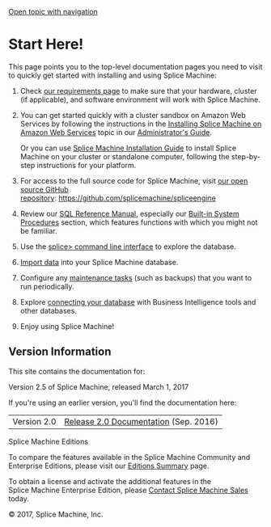 [Open topic with navigation](../../index.html#OnPremise/GettingStarted/StartHere.html)

Start Here!
===========

This page points you to the top-level documentation pages you need to visit to quickly get started with installing and using Splice Machine:

1.  Check [our requirements page](Requirements.html) to make sure that your hardware, cluster (if applicable), and software environment will work with Splice Machine.
2.  You can get started quickly with a cluster sandbox on Amazon Web Services by following the instructions in the [Installing Splice Machine on Amazon Web Services](../InstallingSpliceMachine/AWSSandbox.html) topic in our <span class="ItalicFont">[Administrator's Guide](../Administrators/Intro.Administrators.html)</span>.

    Or you can use [Splice Machine Installation Guide](../InstallingSpliceMachine/Intro.InstallationGuide.html) to install Splice Machine on your cluster or standalone computer, following the step-by-step instructions for your platform.

3.  For access to the full source code for Splice Machine, visit [our open source GitHub repository](https://github.com/splicemachine/spliceengine): <span class="BasicVariablesSpliceOpenSourceGit">https://github.com/splicemachine/spliceengine</span>

4.  Review our [SQL Reference Manual](../../Shared/SQLReference/Intro.SQLReference.html), especially our [Built-in System Procedures](../../Shared/SQLReference/BuiltInSysProcs/Intro.BuiltInSysProcs.html) section, which features functions with which you might not be familiar.
5.  Use the [splice&gt; command line interface](../../Shared/CmdLineReference/Intro.CmdLineReference.html) to explore the database.
6.  [Import data](../../Shared/Developers/ImportingData.html) into your Splice Machine database.
7.  Configure any [maintenance tasks](../Administrators/Intro.Administrators.html) (such as backups) that you want to run periodically.
8.  Explore [connecting your database](../../Shared/Developers/Connecting/Intro.Connecting.html) with Business Intelligence tools and other databases.
9.  Enjoy using Splice Machine!

Version Information
-------------------

This site contains the documentation for:

Version <span class="CalloutFont"><span class="BasicVariablesSpliceReleaseVersion" data-mc-conditions="Default.OnlyDoc">2.5</span></span> of <span class="CalloutFont">Splice Machine</span>, released <span class="BasicVariablesCustDocReleaseDate" data-mc-conditions="Default.OnlyDoc">March 1, 2017</span>

If you're using an earlier version, you'll find the documentation here:

|             |                                                                                                                                        |
|-------------|----------------------------------------------------------------------------------------------------------------------------------------|
| Version 2.0 | [Release 2.0 Documentation](http://doc.splicemachine.com/2.0 "Click to open the Splice Machine Version 2.0 documentation") (Sep. 2016) |

Splice Machine Editions

To compare the features available in the Splice Machine Community and Enterprise Editions, please visit our <span class="ItalicFont">[Editions Summary](SpliceEditions.html)</span> page.

To obtain a license and activate the additional features in the Splice Machine <span class="ItalicFont">Enterprise Edition</span>, <span class="noteEnterpriseNote">please [Contact Splice Machine Sales](http://www.splicemachine.com/company/contact-us/) today.</span>

<span class="BasicVariablesCopyright">© 2017, Splice Machine, Inc.</span>

 


